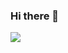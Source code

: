 ### Hi there 👋

<a href="https://github.com/anuraghazra/github-readme-stats"><img align="center" src="https://github-readme-stats-git-masterrstaa-rickstaa.vercel.app/api/top-langs/?username=Cedric-Perauer&layout=compact&theme=buefy&langs_count=6&hide_border=true&hide=jupyter%20notebook" /></a>
